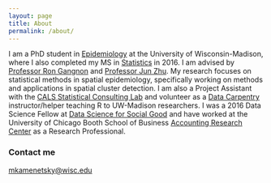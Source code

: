 ```yaml
---
layout: page
title: About
permalink: /about/
---
```


I am a PhD student in [Epidemiology](https://pophealth.wisc.edu/) at the University of Wisconsin-Madison, where I also completed my MS in [Statistics](https://www.stat.wisc.edu/) in 2016. I am advised by [Professor Ron Gangnon](https://pophealth.wisc.edu/ronald-gangnon) and [Professor Jun Zhu](http://labs.russell.wisc.edu/ento/people/faculty/zhu/). My research focuses on statistical methods in spatial epidemiology, specifically working on methods and applications in spatial cluster detection. I am also a Project Assistant with the [CALS Statistical Consulting Lab](https://calslab.cals.wisc.edu/stat-consulting/) and volunteer as a [Data Carpentry](http://www.datacarpentry.org/) instructor/helper teaching R to UW-Madison researchers. I was a 2016 Data Science Fellow at [Data Science for Social Good](https://dssg.uchicago.edu/) and have worked at the University of Chicago Booth School of Business [Accounting Research Center](https://research.chicagobooth.edu/arc) as a Research Professional.



### Contact me

[mkamenetsky@wisc.edu](mailto:mkamenetsky@wisc.edu)
